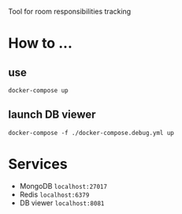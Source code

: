 Tool for room responsibilities tracking

# How to ...
## use
`docker-compose up`

## launch DB viewer 
`docker-compose -f ./docker-compose.debug.yml up`


# Services
- MongoDB `localhost:27017`
- Redis `localhost:6379`
- DB viewer `localhost:8081`



